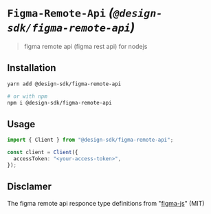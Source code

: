 # `Figma-Remote-Api` _(`@design-sdk/figma-remote-api`)_

> figma remote api (figma rest api) for nodejs

## Installation

```sh
yarn add @design-sdk/figma-remote-api

# or with npm
npm i @design-sdk/figma-remote-api
```

## Usage

```ts
import { Client } from "@design-sdk/figma-remote-api";

const client = Client({
  accessToken: "<your-access-token>",
});
```

## Disclamer

The figma remote api responce type definitions from "[figma-js](https://github.com/jongold/figma-js/blob/master/src/figmaTypes.ts)" (MIT)
